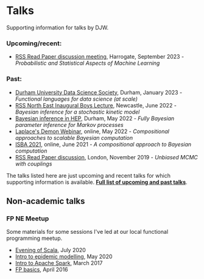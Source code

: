 # Talks

Supporting information for talks by DJW.

### Upcoming/recent:

* [RSS Read Paper discussion meeting](2023-rss/Readme.md), Harrogate, September 2023 - *Probabilistic and Statistical Aspects of Machine Learning*

### Past:

* [Durham University Data Science Society](2023-dudss/Readme.md), Durham, January 2023 - *Functional languages for data science (at scale)*
* [RSS North East Inaugural Boys Lecture](https://github.com/darrenjw/BWK/), Newcastle, June 2022 - *Bayesian inference for a stochastic kinetic model*
* [Bayesian inference in HEP](2022-bayes-hep/Readme.md), Durham, May 2022 - *Fully Bayesian parameter inference for Markov processes*
* [Laplace's Demon Webinar](2022-ld/Readme.md), online, May 2022 - *Compositional approaches to scalable Bayesian computation*
* [ISBA 2021](https://github.com/darrenjw/isba2021), online, June 2021 - *A compositional approach to Bayesian computation*
* [RSS Read Paper discussion](https://github.com/darrenjw/unbiased-mcmc), London, November 2019 - *Unbiased MCMC with couplings*

The talks listed here are just upcoming and recent talks for which supporting information is available. **[Full list of upcoming and past talks](https://darrenjw.github.io/work/research/talks/)**.



## Non-academic talks

### FP NE Meetup

Some materials for some sessions I've led at our local functional programming meetup.

* [Evening of Scala](https://github.com/darrenjw/FPNEM-2020-07), July 2020
* [Intro to epidemic modelling](https://github.com/darrenjw/FPNEM-2020-05), May 2020
* [Intro to Apache Spark](https://github.com/darrenjw/FPNEM-2017-03), March 2017
* [FP basics](https://github.com/darrenjw/FPNEM-2016-04), April 2016




